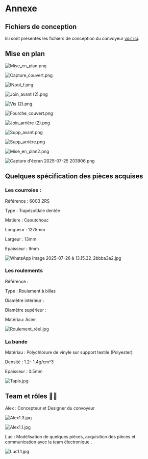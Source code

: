 # Annexe

## Fichiers de conception

Ici sont présentés les fichiers de conception du convoyeur [voir ici](/assets/test-final/meca/sources.zip).

## Mise en plan

![Mise_en_plan.png](./assets/images/Mise_en_plan.png)

![Capture_couvert.png](./assets/images/Capture_couvert.png)

![INput_f.png](./assets/images/INput_f.png)

![Join_avant (2).png](./assets/images/Join_avant_(2).png)

![Vis (2).png](./assets/images/Vis_(2).png)

![Fourche_couvert.png](./assets/images/Fourche_couvert.png)

![Join_arrière (2).png](./assets/images/Join_arrire_(2).png)

![Supp_avant.png](./assets/images/Supp_avant.png)

![Supp_arrière.png](./assets/images/Supp_arrire.png)

![Mise_en_plan2.png](./assets/images/Mise_en_plan2.png)

![Capture d'écran 2025-07-25 203906.png](./assets/images/Capture_dcran_2025-07-25_203906.png)

## Quelques spécification des pièces acquises

### Les courroies :

Référence : 6003 2RS

Type : Trapézoïdale dentée 

Matière : Caoutchouc 

Longueur : 1275mm

Largeur : 13mm

Epaisseur : 9mm

![WhatsApp Image 2025-07-26 à 13.15.32_2bbba3a2.jpg](./assets/images/WhatsApp_Image_2025-07-26__13.15.32_2bbba3a2.jpg)

### Les roulements

Référence : 

Type : Roulement à billes 

Diamètre intérieur : 

Diamètre supérieur : 

Matériau: Acier 

![Roulement_réel.jpg](./assets/images/a26f0e53-f593-456d-86c7-6a1b5a8df930.png)

### La bande

Matériau : Polychlorure de vinyle sur support textile (Polyester)

Densité : 1.2- 1.4g/cm^3

Epaisseur : 0.5mm

![Tapis.jpg](./assets/images/266dac30-3121-4f13-b269-c346f526bfdd.png)

## Team et rôles ✌🏾️

Alex : Concepteur et Designer du convoyeur 

![Alex1.3.jpg](./assets/images/fc4cfe16-69d5-4f75-b8ea-dc837879f346.png)

![Alex1.1.jpg](./assets/images/Alex1.1.jpg)

Luc : Modélisation de quelques pièces, acquisition des pièces et communication avec la team électronique .

![Luc1.1.jpg](./assets/images/Luc1.1.jpg)